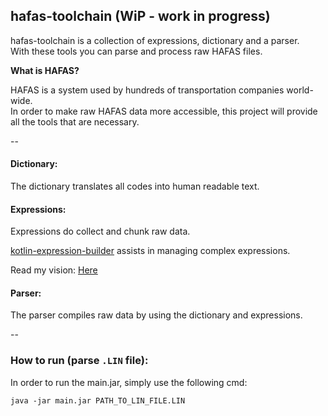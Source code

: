 ## hafas-toolchain (WiP - work in progress)

hafas-toolchain is a collection of expressions, dictionary and a parser. <br />With these tools you can parse and process raw HAFAS files.

**What is HAFAS?**

HAFAS is a system used by hundreds of transportation companies world-wide.<br>
In order to make raw HAFAS data more accessible,
this project will provide all the tools that are necessary.

--

#### Dictionary:

The dictionary translates all codes into human readable text.

#### Expressions:

Expressions do collect and chunk raw data.

[kotlin-expression-builder](https://github.com/Burnett01/kotlin-expression-builder) assists in managing complex expressions.

Read my vision: [Here](https://burnett01.blogspot.de/2017/06/developers-should-ease-code-readability.html)

#### Parser:

The parser compiles raw data by using the dictionary and expressions.

--

### How to run (parse ``.LIN`` file):

In order to run the main.jar, simply use the following cmd:

```
java -jar main.jar PATH_TO_LIN_FILE.LIN
```
